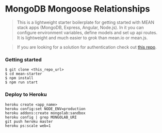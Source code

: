 MongoDB Mongoose Relationships
=====

> This is a lightweight starter boilerplate for getting started with MEAN stack apps (MongoDB, Express, Angular, Node.js). In it you can configure environment variables, define models and set up api routes. It is lightweight and much easier to grok than mean.io or mean.js.

> If you are looking for a solution for authentication check out [this repo](https://github.com/cleechtech/node-jwt-intro).

### Getting started
```
$ git clone <this_repo_url>
$ cd mean-starter
$ npm install
$ npm run start
```

### Deploy to Heroku
```
heroku create <app_name>
heroku config:set NODE_ENV=production
heroku addons:create mongolab:sandbox 
heroku config | grep MONGOLAB_URI
git push heroku master
heroku ps:scale web=1
```
